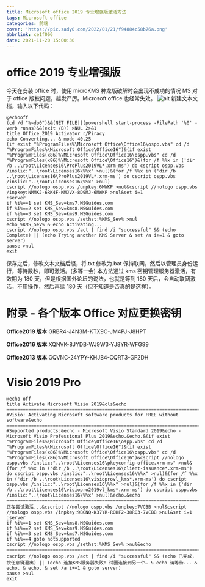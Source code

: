 ```yaml
---
title: Microsoft office 2019 专业增强版激活方法
tags: Microsoft office
categories: 前端
cover: 'https://pic.sady0.com/2022/01/21/f94884c58b76a.png'
abbrlink: ce1f066
date: 2021-11-20 15:00:30
---
```


# office 2019 专业增强版

今天在安装 office 时，使用 microKMS 神龙版破解时会出现不成功的情况
MS 对于 office 版权问题，越发严厉。Microsoft office 也经常失效。
![alt](https://cdn.tandongtao.com/usr/uploads/2021/08/4129163377.png?imageView2/2/w/1920/q/75/format/webp)
新建文本文档，输入以下代码：
```
@echooff
(cd /d "%~dp0")&&(NET FILE||(powershell start-process -FilePath '%0' -verb runas)&&(exit /B)) >NUL 2>&1
title Office 2019 Activator r/Piracy
echo Converting... & mode 40,25
(if exist "%ProgramFiles%\Microsoft Office\Office16\ospp.vbs" cd /d "%ProgramFiles%\Microsoft Office\Office16")&(if exist "%ProgramFiles(x86)%\Microsoft Office\Office16\ospp.vbs" cd /d "%ProgramFiles(x86)%\Microsoft Office\Office16")&(for /f %%x in ('dir /b ..\root\Licenses16\ProPlus2019VL*.xrm-ms') do cscript ospp.vbs /inslic:"..\root\Licenses16\%%x" >nul)&(for /f %%x in ('dir /b ..\root\Licenses16\ProPlus2019VL*.xrm-ms') do cscript ospp.vbs /inslic:"..\root\Licenses16\%%x" >nul)
cscript //nologo ospp.vbs /unpkey:6MWKP >nul&cscript //nologo ospp.vbs /inpkey:NMMKJ-6RK4F-KMJVX-8D9MJ-6MWKP >nul&set i=1
:server
if %i%==1 set KMS_Sev=kms7.MSGuides.com
if %i%==2 set KMS_Sev=kms8.MSGuides.com
if %i%==3 set KMS_Sev=kms9.MSGuides.com
cscript //nologo ospp.vbs /sethst:%KMS_Sev% >nul
echo %KMS_Sev% & echo Activating...
cscript //nologo ospp.vbs /act | find /i "successful" && (echo Complete) || (echo Trying another KMS Server & set /a i+=1 & goto server)
pause >nul
exit
```
保存之后，修改文本文档后缀，将.txt 修改为.bat
保持联网，然后以管理员身份运行，等待数秒，即可激活。(多等一会)
本方法通过 kms 密钥管理服务器激活，有效期为 180 天，但是根据国外论坛的说法，也就是等到 180 天后，会自动联网激活，不用操作，然后再续 180 天（但不知道是否真的是这样）。
# 附录 - 各个版本 Office 对应更换密钥
**Office2019 版本**
GRBR4-J4N3M-KTX9C-JM4PJ-J8HPT

**Office2016 版本**
XQNVK-8JYDB-WJ9W3-YJ8YR-WFG99

**Office2013 版本**
GQVNC-24YPY-KHJB4-CQRT3-GF2DH
# Visio 2019 Pro
```
@echo off
title Activate Microsoft Visio 2019&cls&echo ============================================================================&echo #Visio: Activating Microsoft software products for FREE without software&echo ============================================================================&echo.&echo #Supported products:&echo - Microsoft Visio Standard 2019&echo - Microsoft Visio Professional Plus 2019&echo.&echo.&(if exist "%ProgramFiles%\Microsoft Office\Office16\ospp.vbs" cd /d "%ProgramFiles%\Microsoft Office\Office16")&(if exist "%ProgramFiles(x86)%\Microsoft Office\Office16\ospp.vbs" cd /d "%ProgramFiles(x86)%\Microsoft Office\Office16")&cscript //nologo ospp.vbs /inslic:"..\root\Licenses16\pkeyconfig-office.xrm-ms" >nul&(for /f %%x in ('dir /b ..\root\Licenses16\client-issuance*.xrm-ms') do cscript ospp.vbs /inslic:"..\root\Licenses16\%%x" >nul)&(for /f %%x in ('dir /b ..\root\Licenses16\visioprovl_kms*.xrm-ms') do cscript ospp.vbs /inslic:"..\root\Licenses16\%%x" >nul)&(for /f %%x in ('dir /b ..\root\Licenses16\visiopro2019vl_kms*.xrm-ms') do cscript ospp.vbs /inslic:"..\root\Licenses16\%%x" >nul)&echo.&echo ============================================================================&echo 正在尝试激活...&cscript //nologo ospp.vbs /unpkey:7VCBB >nul&cscript //nologo ospp.vbs /inpkey:9BGNQ-K37YR-RQHF2-38RQ3-7VCBB >nul&set i=1
:server
if %i%==1 set KMS_Sev=kms8.MSGuides.com
if %i%==2 set KMS_Sev=kms9.MSGuides.com
if %i%==3 set KMS_Sev=kms7.MSGuides.com
if %i%==4 goto notsupported
cscript //nologo ospp.vbs /sethst:%KMS_Sev% >nul&echo ============================================================================&echo.&echo.
cscript //nologo ospp.vbs /act | find /i "successful" && (echo 已完成，按任意键退出) || (echo 连接KMS服务器失败! 试图连接到另一个… & echo 请等待... & echo. & echo. & set /a i+=1 & goto server)
pause >nul
exit
```
